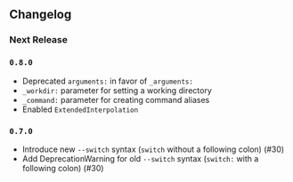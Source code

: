 ## Changelog

### Next Release

### `0.8.0`

 - Deprecated `arguments:` in favor of `_arguments:`
 - `_workdir:` parameter for setting a working directory
 - `_command:` parameter for creating command aliases
 - Enabled `ExtendedInterpolation`

### `0.7.0`

 - Introduce new `--switch` syntax (`switch` without a following colon) (#30)
 - Add DeprecationWarning for old `--switch` syntax (`switch:` with a following colon) (#30)
